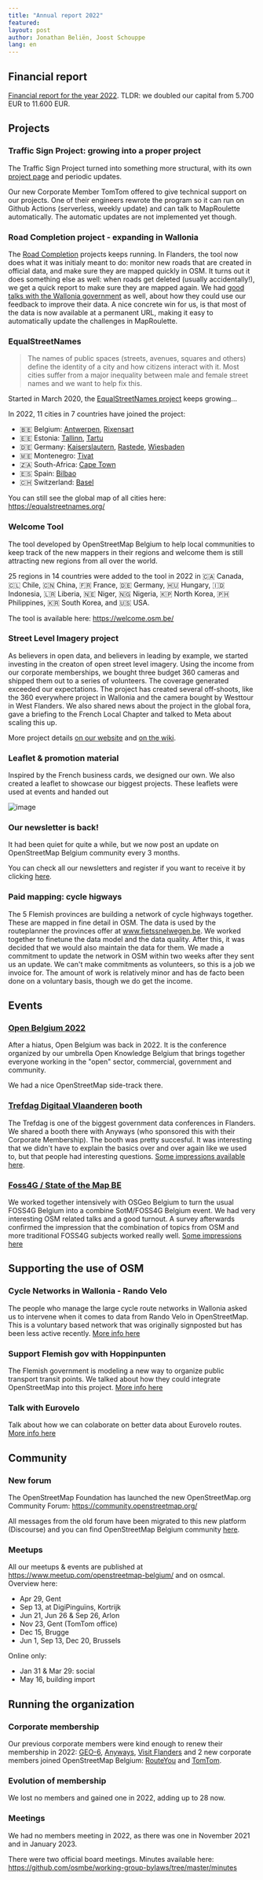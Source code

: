 ```yaml
---
title: "Annual report 2022"
featured:
layout: post
author: Jonathan Beliën, Joost Schouppe
lang: en
---
```


## Financial report

[Financial report for the year 2022](https://github.com/osmbe/working-group-bylaws/blob/master/financial/2022.md).
TLDR: we doubled our capital from 5.700 EUR to 11.600 EUR.

## Projects

### Traffic Sign Project: growing into a proper project

The Traffic Sign Project turned into something more structural, with its own [project page](https://openstreetmap.be/en/projects/traffic-sign.html) and periodic updates.

Our new Corporate Member TomTom offered to give technical support on our projects. One of their engineers rewrote the program so it can run on Github Actions (serverless, weekly update) and can talk to MapRoulette automatically. The automatic updates are not implemented yet though.

### Road Completion project - expanding in Wallonia

The [Road Completion](https://github.com/osmbe/road-completion/) projects keeps running. In Flanders, the tool now does what it was initialy meant to do: monitor new roads that are created in official data, and make sure they are mapped quickly in OSM. It turns out it does something else as well: when roads get deleted (usually accidentally!), we get a quick report to make sure they are mapped again.
We had [good talks with the Wallonia government](https://hackmd.io/tycokVQsQX2CvFcvCWsWxQ?view) as well, about how they could use our  feedback to improve their data. A nice concrete win for us, is that most of the data is now available at a permanent URL, making it easy to automatically update the challenges in MapRoulette.

### EqualStreetNames

> The names of public spaces (streets, avenues, squares and others) define the identity of a city and how citizens interact with it. Most cities suffer from a major inequality between male and female street names and we want to help fix this.

Started in March 2020, the [EqualStreetNames project](https://github.com/EqualStreetNames/equalstreetnames#readme) keeps growing...

In 2022, 11 cities in 7 countries have joined the project:

- 🇧🇪 Belgium: [Antwerpen](https://antwerpen.equalstreetnames.be/), [Rixensart](https://rixensart.equalstreetnames.be/)
- 🇪🇪 Estonia: [Tallinn](https://tallinn.equalstreetnames.eu/), [Tartu](https://tartu.equalstreetnames.eu/)
- 🇩🇪 Germany: [Kaiserslautern](https://kaiserslautern.equalstreetnames.eu/), [Rastede](https://rastede.equalstreetnames.eu/), [Wiesbaden](https://wiesbaden.equalstreetnames.eu/)
- 🇲🇪 Montenegro: [Tivat](https://tivat.equalstreetnames.eu/)
- 🇿🇦 South-Africa: [Cape Town](https://cape-town.equalstreetnames.org/)
- 🇪🇸 Spain: [Bilbao](https://bilbao.equalstreetnames.eu/)
- 🇨🇭 Switzerland: [Basel](https://basel.equalstreetnames.eu/)

You can still see the global map of all cities here: <https://equalstreetnames.org/>

### Welcome Tool

The tool developed by OpenStreetMap Belgium to help local communities to keep track of the new mappers in their regions and welcome them is still attracting new regions from all over the world.

25 regions in 14 countries were added to the tool in 2022 in 🇨🇦 Canada, 🇨🇱 Chile, 🇨🇳 China, 🇫🇷 France, 🇩🇪 Germany, 🇭🇺 Hungary, 🇮🇩 Indonesia, 🇱🇷 Liberia, 🇳🇪 Niger, 🇳🇬 Nigeria, 🇰🇵 North Korea, 🇵🇭 Philippines, 🇰🇷 South Korea, and 🇺🇸 USA.

The tool is available here: <https://welcome.osm.be/>

### Street Level Imagery project

As believers in open data, and believers in leading by example, we started investing in the creaton of open street level imagery. Using the income from our corporate memberships, we bought three budget 360 cameras and shipped them out to a series of volunteers. The coverage generated exceeded our expectations. The project has created several off-shoots, like the 360 everywhere project in Wallonia and the camera bought by Westtour in West Flanders. We also shared news about the project in the global fora, gave a briefing to the French Local Chapter and talked to Meta about scaling this up.

More project details [on our website](https://openstreetmap.be/en/projects/streetlevelimagery.html) and [on the wiki](https://wiki.openstreetmap.org/wiki/WikiProject_Belgium/open_streetlevel_imagery).

### Leaflet & promotion material

Inspired by the French business cards, we designed our own. We also created a leaflet to showcase our biggest projects. These leaflets were used at events and handed out

![image](https://mcusercontent.com/cc6632a49e784f67574e50269/images/eec4235d-4770-7214-8c68-790d46a57632.png
)

### Our newsletter is back!

It had been quiet for quite a while, but we now post an update on OpenStreetMap Belgium community every 3 months.

You can check all our newsletters and register if you want to receive it by clicking [here](https://us13.campaign-archive.com/home/?u=cc6632a49e784f67574e50269&id=5c2416bba6).

### Paid mapping: cycle higways

The 5 Flemish provinces are building a network of cycle highways together. These are mapped in fine detail in OSM. The data is used by the routeplanner the provinces offer at www.fietssnelwegen.be. We worked together to finetune the data model and the data quality. After this, it was decided that we would also maintain the data for them. We made a commitment to update the network in OSM within two weeks after they sent us an update. We can't make commitments as volunteers, so this is a job we invoice for. The amount of work is relatively minor and has de facto been done on a voluntary basis, though we do get the income.

## Events

### [Open Belgium 2022](https://2022.openbelgium.be/)

After a hiatus, Open Belgium was back in 2022. It is the conference organized by our umbrella Open Knowledge Belgium that brings together everyone working in the "open" sector, commercial, government and community.

We had a nice OpenStreetMap side-track there.

### [Trefdag Digitaal Vlaanderen](https://www.vlaanderen.be/trefdag-vlaanderen-digitaal) booth

The Trefdag is one of the biggest government data conferences in Flanders. We shared a booth there with Anyways (who sponsored this with their Corporate Membership). The booth was pretty succesful. It was interesting that we didn't have to explain the basics over and over again like we used to, but that people had interesting questions. [Some impressions available here](https://hackmd.io/_zXEeOfsTfSE7dB5g_3UpQ?view).

### [Foss4G / State of the Map BE](https://foss4g.be/)

We worked together intensively with OSGeo Belgium to turn the usual FOSS4G Belgium into a combine SotM/FOSS4G Belgium event. We had very interesting OSM related talks and a good turnout. A survey afterwards confirmed the impression that the combination of topics from OSM and more traditional FOSS4G subjects worked really well. [Some impressions here](https://hackmd.io/NEXU7TRqQw6Ysi7WkbMqiA?view)

## Supporting the use of OSM

### Cycle Networks in Wallonia - Rando Velo

The people who manage the large cycle route networks in Wallonia asked us to intervene when it comes to data from Rando Velo in OpenStreetMap. This is a voluntary based network that was originally signposted but has been less active recently. [More info here](https://hackmd.io/XbIaWnZSQNucrSfsNu3J7w)

### Support Flemish gov with Hoppinpunten

The Flemish government is modeling a new way to organize public transport transit points. We talked about how they could integrate OpenStreetMap into this project. [More info here](
https://hackmd.io/bRqPDuk5Svyb6QQLay5_RA?view)

### Talk with Eurovelo

Talk about how we can colaborate on better data about Eurovelo routes. [More info here](https://hackmd.io/lTJolGoySxGuzjW1mOAGBw?view)

## Community

### New forum

The OpenStreetMap Foundation has launched the new OpenStreetMap.org Community Forum: <https://community.openstreetmap.org/>

All messages from the old forum have been migrated to this new platform (Discourse) and you can find OpenStreetMap Belgium community [here](https://community.openstreetmap.org/c/communities/be/61).

### Meetups

All our meetups & events are published at https://www.meetup.com/openstreetmap-belgium/ and on osmcal. Overview here:

- Apr 29, Gent
- Sep 13, at DigiPinguïns, Kortrijk
- Jun 21, Jun 26 & Sep 26, Arlon
- Nov 23, Gent (TomTom office)
- Dec 15, Brugge
- Jun 1, Sep 13, Dec 20, Brussels

Online only:
- Jan 31 & Mar 29: social
- May 16, building import

## Running the organization

### Corporate membership

Our previous corporate members were kind enough to renew their membership in 2022: [GEO-6](https://geo6.be/), [Anyways](https://www.anyways.eu/), [Visit Flanders](https://www.visitflanders.com/) and 2 new corporate members joined OpenStreetMap Belgium: [RouteYou](https://www.routeyou.com/) and [TomTom](https://www.tomtom.com/).

### Evolution of membership

We lost no members and gained one in 2022, adding up to 28 now.

### Meetings

We had no members meeting in 2022, as there was one in November 2021 and in January 2023.

There were two official board meetings. Minutes available here: https://github.com/osmbe/working-group-bylaws/tree/master/minutes

